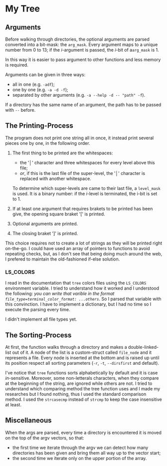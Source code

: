 # My Tree

## Arguments

Before walking through directories, the optional arguments are parsed converted into a bit-mask: the `arg_mask`. Every argument maps to a unique number from $0$ to $13$; if the $i$-argument is passed, the $i$-bit of a`arg_mask` is $1$.

In this way it is easier to pass argument to other functions and less memory is required.

Arguments can be given in three ways:

- all in one (e.g. `-adf`);
- one by one (e.g. `-a -d -f`);
- separated by other arguments (e.g. `-a --help -d -- "path" -f`).

If a directory has the same name of an argument, the path has to be passed with `--` before.

## The Printing-Process

The program does not print one string all in once, it instead print several pieces one by one, in the following order.

1. The first thing to be printed are the whitespaces:

    - the '│' character and three whitespaces for every level above this file;
    - _or_, if this is the last file of the super-level, the '│' character is replaced with another whitespace.

    To determine which super-levels are came to their last file, a `level_mask` is used. It is a binary number: if the $i$-level is terminated, the i-bit is set to $1$.

2. If at least one argument that requires brakets to be printed has been give, the opening square braket '[' is printed.

3. Optional arguments are printed.

4. The closing braket ']' is printed.

This choice requires not to create a lot of strings as they will be printed right on-the-go. I could have used an array of pointers to functions to avoid repeating checks, but, as I don't see that being doing much around the web, I prefered to maintain the old-fashioned if-else solution.

### LS_COLORS

I read in the documentation that `tree` colors files using the `LS_COLORS` environment variable. I tried to understand how it worked and I understood the following: _you can write that varible in the format `file_type=terminal_color_format: ...others`_. So I parsed that variable with this convinction. I have to implement a dictionary, but I had no time so I execute the parsing every time.

I didn't implement all file types yet.

## The Sorting-Process

At first, the function walks through a directory and makes a double-linked-list out of it. A node of the list is a custom-struct called `file_node` and it represents a file. Every node is inserted at the bottom and is raised up until its position respect all sorting parameters (`-r`, `-t`, `--dirsfirst` and default).

I've notice that `tree` functions sorts alphabetically by default and it is case _in_-sensitive. Moreover, some non-letterals characters, when they compare at the beginning of the string, are ignored while others are not. I tried to understand which comparing method the tree function uses and I made my researches but I found nothing, thus I used the standard comparison method. I used the `strcasecmp` instead of `strcmp` to keep the case insensitive at least.

## Miscellaneous

When the args are parsed, every time a directory is encountered it is moved on the top of the argv vectors, so that:

- the first time we iterate through the argv we can detect how many directories has been given and bring them all way up to the vector start;
- the second time we iterate only on the upper portion of the array.
